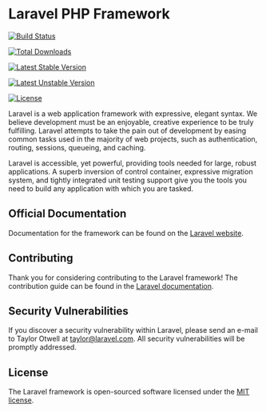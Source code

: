 # Laravel PHP Framework


[![Build Status](https://travis-ci.org/laravel/framework.svg)](https://travis-ci.org/laravel/framework)

[![Total Downloads](https://poser.pugx.org/laravel/framework/d/total.svg)](https://packagist.org/packages/laravel/framework)

[![Latest Stable Version](https://poser.pugx.org/laravel/framework/v/stable.svg)](https://packagist.org/packages/laravel/framework)

[![Latest Unstable Version](https://poser.pugx.org/laravel/framework/v/unstable.svg)](https://packagist.org/packages/laravel/framework)

[![License](https://poser.pugx.org/laravel/framework/license.svg)](https://packagist.org/packages/laravel/framework)


Laravel is a web application framework with expressive, elegant syntax. We believe development must be an enjoyable, creative experience to be truly fulfilling. Laravel attempts to take the pain out of development by easing common tasks used in the majority of web projects, such as authentication, routing, sessions, queueing, and caching.

Laravel is accessible, yet powerful, providing tools needed for large, robust applications. A superb inversion of control container, expressive migration system, and tightly integrated unit testing support give you the tools you need to build any application with which you are tasked.


## Official Documentation

Documentation for the framework can be found on the [Laravel website](http://laravel.com/docs).


## Contributing

Thank you for considering contributing to the Laravel framework! The contribution guide can be found in the [Laravel documentation](http://laravel.com/docs/contributions).


## Security Vulnerabilities

If you discover a security vulnerability within Laravel, please send an e-mail to Taylor Otwell at taylor@laravel.com. All security vulnerabilities will be promptly addressed.


## License

The Laravel framework is open-sourced software licensed under the [MIT license](http://opensource.org/licenses/MIT).
